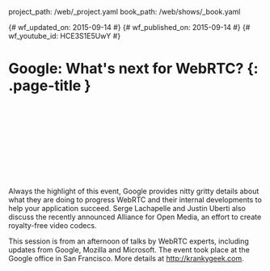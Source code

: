 project_path: /web/_project.yaml
book_path: /web/shows/_book.yaml

{# wf_updated_on: 2015-09-14 #}
{# wf_published_on: 2015-09-14 #}
{# wf_youtube_id: HCE3S1E5UwY #}

# Google: What's next for WebRTC? {: .page-title }


<div class="video-wrapper">
  <iframe class="devsite-embedded-youtube-video" data-video-id="HCE3S1E5UwY"
          data-autohide="1" data-showinfo="0" frameborder="0" allowfullscreen>
  </iframe>
</div>

Always the highlight of this event, Google provides nitty gritty details about what they are doing to progress WebRTC and their internal developments to help your application succeed. Serge Lachapelle and Justin Uberti also discuss the recently announced Alliance for Open Media, an effort to create royalty-free video codecs.

This session is from an afternoon of talks by WebRTC experts, including updates from Google, Mozilla and Microsoft. The event took place at the Google office in San Francisco. More details at http://krankygeek.com.
